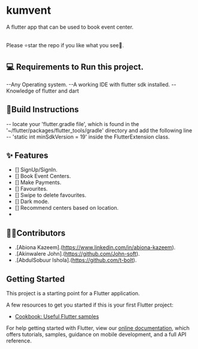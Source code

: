 # kumvent

A flutter app that can be used to book event center.

<br> Please ⭐star the repo if you like what you see🤗.

## 💻 Requirements to Run this project.
--Any Operating system.
--A working IDE with flutter sdk installed.
--Knowledge of flutter and dart

## 🤲Build Instructions
-- locate your 'flutter.gradle file', which is found in the '~/flutter/packages/flutter_tools/gradle' directory and add the following line -- 'static int minSdkVersion = 19' inside the FlutterExtension class. 

## ✨ Features
- [] SignUp/SignIn.
- [] Book Event Centers.
- [] Make Payments.
- [] Favourites.
- [] Swipe to delete favourites.
- [] Dark mode.
- [] Recommend centers based on location.
- 
## 👨‍💻Contributors
- .[Abiona Kazeem].(https://www.linkedin.com/in/abiona-kazeem).
- .[Akinwalere John].(https://github.com/John-soft).
- .[AbdulSobuur Ishola].(https://github.com/t-bolt).


## Getting Started

This project is a starting point for a Flutter application.

A few resources to get you started if this is your first Flutter project:

- [Cookbook: Useful Flutter samples](https://flutter.dev/docs/cookbook)

For help getting started with Flutter, view our
[online documentation](https://flutter.dev/docs), which offers tutorials,
samples, guidance on mobile development, and a full API reference.
